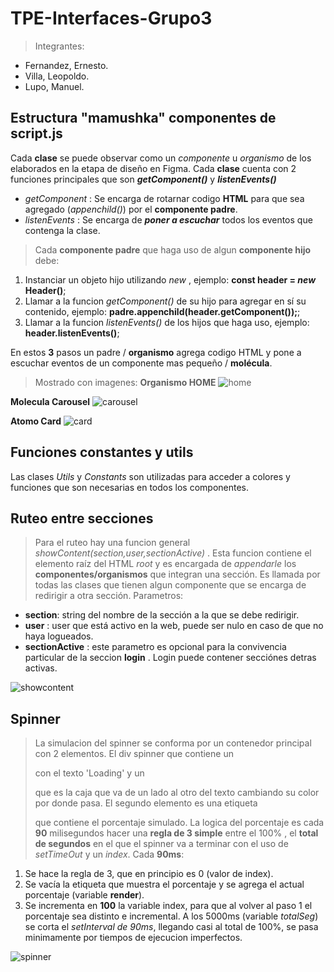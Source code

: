 # TPE-Interfaces-Grupo3
> Integrantes:
 - Fernandez, Ernesto.
 - Villa, Leopoldo.
 - Lupo, Manuel.

## Estructura "mamushka" componentes de script.js
Cada **clase** se puede observar como un *componente* u *organismo* de los elaborados en la etapa de diseño en Figma.
Cada **clase** cuenta con 2 funciones principales que son ***getComponent()*** y ***listenEvents()***
 - *getComponent* : Se encarga de rotarnar codigo **HTML** para que sea agregado (*appenchild()*) por el **componente padre**. 
 - *listenEvents* : Se encarga de ***poner a escuchar*** todos los eventos que contenga la clase.
 > Cada **componente padre** que haga uso de algun **componente hijo** debe:
   1. Instanciar un objeto hijo utilizando _new_ , ejemplo: **const header = _new_ Header()**;
   2. Llamar a la funcion _getComponent()_ de su hijo para agregar en sí su contenido, ejemplo: **padre.appenchild(header.getComponent());**;
   3. Llamar a la funcion _listenEvents()_ de los hijos que haga uso, ejemplo: **header.listenEvents()**;

   En estos **3** pasos un padre / **organismo** agrega codigo HTML y pone a escuchar eventos de un componente mas pequeño / **molécula**.

> Mostrado con imagenes: 
> **Organismo HOME**
 ![home](./src/static/docs/home.PNG) 

 **Molecula Carousel**
 ![carousel](./src/static/docs/carousel.PNG)

 **Atomo Card**
 ![card](./src/static/docs/card.PNG) 
 
## Funciones constantes y utils
Las clases *Utils* y *Constants* son utilizadas para acceder a colores y funciones que son necesarias en todos los componentes.

## Ruteo entre secciones
> Para el ruteo hay una funcion general *showContent(section,user,sectionActive)* . Esta funcion contiene el elemento raíz del HTML *root* y es encargada de *appendarle* los **componentes/organismos** que integran una sección. Es llamada por todas las clases que tienen algun componente que se encarga de redirigir a otra sección. Parametros:
 - **section**: string del nombre de la sección a la que se debe redirigir.
 - **user** : user que está activo en la web, puede ser nulo en caso de que no haya logueados.
 - **sectionActive** : este parametro es opcional para la convivencia particular de la seccion **login** . Login puede contener secciónes detras activas.

 ![showcontent](./src/static/docs/showcontent.PNG) 

## Spinner
> La simulacion del spinner se conforma por un contenedor principal con 2 elementos. El div spinner que contiene un *<p>* con el texto 'Loading' y un *<div>* que es la 
 caja que va de un lado al otro del texto cambiando su color por donde pasa. El segundo elemento es una etiqueta *<p>* que contiene el porcentaje simulado. 
 La logica del porcentaje es cada **90** milisegundos hacer una **regla de 3 simple** entre el 100% , el **total de segundos** en el que el spinner va a terminar con el uso de *setTimeOut* y un *index*.
 Cada **90ms**: 
 1. Se hace la regla de 3, que en principio es 0 (valor de index).
 2. Se vacía la etiqueta que muestra el porcentaje y se agrega el actual porcentaje (variable **render**).
 3. Se incrementa en **100** la variable index, para que al volver al paso 1 el porcentaje sea distinto e incremental.
 A los 5000ms (variable *totalSeg*) se corta el *setInterval de 90ms*, llegando casi al total de 100%, se pasa minimamente por tiempos de ejecucion imperfectos.
 
 ![spinner](./src/static/docs/spinner.PNG) 


